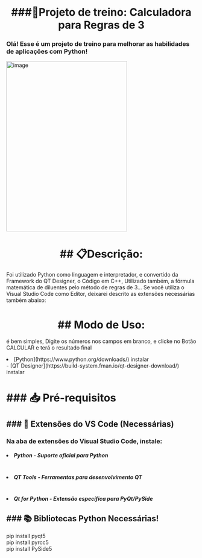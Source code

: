 <div align="center">
  <h1>###🧮Projeto de treino: Calculadora para Regras de 3</h1>
</div>

<div align="left">
  <h3>Olá! Esse é um projeto de treino para melhorar as habilidades de aplicações com Python!</h3>
</div>

<div align="left">
  <img width="320" height="452" alt="image" src="https://github.com/user-attachments/assets/8e6d2f51-ffad-4cae-8883-31b93f152982" />
</div>

<div align="center">
  <h1>## 📋Descrição:</h1>
</div>
<div>
Foi utilizado Python como linguagem e interpretador, e convertido da Framework do QT Designer, o Código em C++,
Utilizado também, a fórmula matemática de diluentes pelo método de regras de 3... Se você utiliza o Visual 
Studio Code como Editor, deixarei descrito as extensões necessárias também abaixo:</p>
</div>
<div align="center">
<h1>## Modo de Uso:</h1>
</div>
<div align="left">
é bem simples, Digite os números nos campos em branco, e clicke no Botão CALCULAR e terá o resultado final</p>
</div>

<div align="left">
<li> [Python](https://www.python.org/downloads/) instalar</br></li>
- [QT Designer](https://build-system.fman.io/qt-designer-download/) instalar</p>
</div>
</div>
<div algin="center"><h1>### 📥 Pré-requisitos</br></h1></div>
<div align="left"><h2>### 🔧 Extensões do VS Code (Necessárias)</h2>
<h3>Na aba de extensões do Visual Studio Code, instale:</h3>

<h5><li>Python - Suporte oficial para Python</li></br></h5>
<h5><li>QT Tools - Ferramentas para desenvolvimento QT</li></br></h5>
<h5><li>Qt for Python - Extensão específica para PyQt/PySide</li></p></h5>

</div>
<div align="left">
<h2>### 📚 Bibliotecas Python Necessárias!</2h>
</div>
pip install pyqt5</br>
pip install pyrcc5</br>
pip install PySide5</p>


